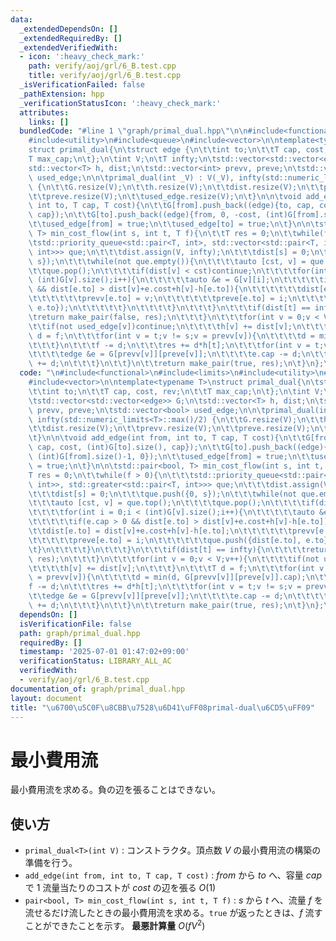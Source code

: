 ```yaml
---
data:
  _extendedDependsOn: []
  _extendedRequiredBy: []
  _extendedVerifiedWith:
  - icon: ':heavy_check_mark:'
    path: verify/aoj/grl/6_B.test.cpp
    title: verify/aoj/grl/6_B.test.cpp
  _isVerificationFailed: false
  _pathExtension: hpp
  _verificationStatusIcon: ':heavy_check_mark:'
  attributes:
    links: []
  bundledCode: "#line 1 \"graph/primal_dual.hpp\"\n\n#include<functional>\n#include<limits>\n\
    #include<utility>\n#include<queue>\n#include<vector>\n\ntemplate<typename T>\n\
    struct primal_dual{\n\tstruct edge {\n\t\tint to;\n\t\tT cap, cost, rev;\n\t\t\
    T max_cap;\n\t};\n\tint V;\n\tT infty;\n\tstd::vector<std::vector<edge>> G;\n\t\
    std::vector<T> h, dist;\n\tstd::vector<int> prevv, preve;\n\tstd::vector<bool>\
    \ used_edge;\n\n\tprimal_dual(int _V) : V(_V), infty(std::numeric_limits<T>::max()/2)\
    \ {\n\t\tG.resize(V);\n\t\th.resize(V);\n\t\tdist.resize(V);\n\t\tprevv.resize(V);\n\
    \t\tpreve.resize(V);\n\t\tused_edge.resize(V);\n\t}\n\n\tvoid add_edge(int from,\
    \ int to, T cap, T cost){\n\t\tG[from].push_back((edge){to, cap, cost, (int)G[to].size(),\
    \ cap});\n\t\tG[to].push_back((edge){from, 0, -cost, (int)G[from].size()-1, 0});\n\
    \t\tused_edge[from] = true;\n\t\tused_edge[to] = true;\n\t}\n\n\tstd::pair<bool,\
    \ T> min_cost_flow(int s, int t, T f){\n\t\tT res = 0;\n\t\twhile(f > 0){\n\t\t\
    \tstd::priority_queue<std::pair<T, int>, std::vector<std::pair<T, int>>, std::greater<std::pair<T,\
    \ int>>> que;\n\t\t\tdist.assign(V, infty);\n\t\t\tdist[s] = 0;\n\t\t\tque.push({0,\
    \ s});\n\t\t\twhile(not que.empty()){\n\t\t\t\tauto [cst, v] = que.top();\n\t\t\
    \t\tque.pop();\n\t\t\t\tif(dist[v] < cst)continue;\n\t\t\t\tfor(int i = 0;i <\
    \ (int)G[v].size();i++){\n\t\t\t\t\tauto &e = G[v][i];\n\t\t\t\t\tif(e.cap > 0\
    \ && dist[e.to] > dist[v]+e.cost+h[v]-h[e.to]){\n\t\t\t\t\t\tdist[e.to] = dist[v]+e.cost+h[v]-h[e.to];\n\
    \t\t\t\t\t\tprevv[e.to] = v;\n\t\t\t\t\t\tpreve[e.to] = i;\n\t\t\t\t\t\tque.push({dist[e.to],\
    \ e.to});\n\t\t\t\t\t}\n\t\t\t\t}\n\t\t\t}\n\t\t\tif(dist[t] == infty){\n\t\t\t\
    \treturn make_pair(false, res);\n\t\t\t}\n\t\t\tfor(int v = 0;v < V;v++){\n\t\t\
    \t\tif(not used_edge[v])continue;\n\t\t\t\th[v] += dist[v];\n\t\t\t}\n\t\t\tT\
    \ d = f;\n\t\t\tfor(int v = t;v != s;v = prevv[v]){\n\t\t\t\td = min(d, G[prevv[v]][preve[v]].cap);\n\
    \t\t\t}\n\t\t\tf -= d;\n\t\t\tres += d*h[t];\n\t\t\tfor(int v = t;v != s;v = prevv[v]){\n\
    \t\t\t\tedge &e = G[prevv[v]][preve[v]];\n\t\t\t\te.cap -= d;\n\t\t\t\tG[v][e.rev].cap\
    \ += d;\n\t\t\t}\n\t\t}\n\t\treturn make_pair(true, res);\n\t}\n};\n"
  code: "\n#include<functional>\n#include<limits>\n#include<utility>\n#include<queue>\n\
    #include<vector>\n\ntemplate<typename T>\nstruct primal_dual{\n\tstruct edge {\n\
    \t\tint to;\n\t\tT cap, cost, rev;\n\t\tT max_cap;\n\t};\n\tint V;\n\tT infty;\n\
    \tstd::vector<std::vector<edge>> G;\n\tstd::vector<T> h, dist;\n\tstd::vector<int>\
    \ prevv, preve;\n\tstd::vector<bool> used_edge;\n\n\tprimal_dual(int _V) : V(_V),\
    \ infty(std::numeric_limits<T>::max()/2) {\n\t\tG.resize(V);\n\t\th.resize(V);\n\
    \t\tdist.resize(V);\n\t\tprevv.resize(V);\n\t\tpreve.resize(V);\n\t\tused_edge.resize(V);\n\
    \t}\n\n\tvoid add_edge(int from, int to, T cap, T cost){\n\t\tG[from].push_back((edge){to,\
    \ cap, cost, (int)G[to].size(), cap});\n\t\tG[to].push_back((edge){from, 0, -cost,\
    \ (int)G[from].size()-1, 0});\n\t\tused_edge[from] = true;\n\t\tused_edge[to]\
    \ = true;\n\t}\n\n\tstd::pair<bool, T> min_cost_flow(int s, int t, T f){\n\t\t\
    T res = 0;\n\t\twhile(f > 0){\n\t\t\tstd::priority_queue<std::pair<T, int>, std::vector<std::pair<T,\
    \ int>>, std::greater<std::pair<T, int>>> que;\n\t\t\tdist.assign(V, infty);\n\
    \t\t\tdist[s] = 0;\n\t\t\tque.push({0, s});\n\t\t\twhile(not que.empty()){\n\t\
    \t\t\tauto [cst, v] = que.top();\n\t\t\t\tque.pop();\n\t\t\t\tif(dist[v] < cst)continue;\n\
    \t\t\t\tfor(int i = 0;i < (int)G[v].size();i++){\n\t\t\t\t\tauto &e = G[v][i];\n\
    \t\t\t\t\tif(e.cap > 0 && dist[e.to] > dist[v]+e.cost+h[v]-h[e.to]){\n\t\t\t\t\
    \t\tdist[e.to] = dist[v]+e.cost+h[v]-h[e.to];\n\t\t\t\t\t\tprevv[e.to] = v;\n\t\
    \t\t\t\t\tpreve[e.to] = i;\n\t\t\t\t\t\tque.push({dist[e.to], e.to});\n\t\t\t\t\
    \t}\n\t\t\t\t}\n\t\t\t}\n\t\t\tif(dist[t] == infty){\n\t\t\t\treturn make_pair(false,\
    \ res);\n\t\t\t}\n\t\t\tfor(int v = 0;v < V;v++){\n\t\t\t\tif(not used_edge[v])continue;\n\
    \t\t\t\th[v] += dist[v];\n\t\t\t}\n\t\t\tT d = f;\n\t\t\tfor(int v = t;v != s;v\
    \ = prevv[v]){\n\t\t\t\td = min(d, G[prevv[v]][preve[v]].cap);\n\t\t\t}\n\t\t\t\
    f -= d;\n\t\t\tres += d*h[t];\n\t\t\tfor(int v = t;v != s;v = prevv[v]){\n\t\t\
    \t\tedge &e = G[prevv[v]][preve[v]];\n\t\t\t\te.cap -= d;\n\t\t\t\tG[v][e.rev].cap\
    \ += d;\n\t\t\t}\n\t\t}\n\t\treturn make_pair(true, res);\n\t}\n};\n"
  dependsOn: []
  isVerificationFile: false
  path: graph/primal_dual.hpp
  requiredBy: []
  timestamp: '2025-07-01 01:47:02+09:00'
  verificationStatus: LIBRARY_ALL_AC
  verifiedWith:
  - verify/aoj/grl/6_B.test.cpp
documentation_of: graph/primal_dual.hpp
layout: document
title: "\u6700\u5C0F\u8CBB\u7528\u6D41\uFF08primal-dual\u6CD5\uFF09"
---
```


# 最小費用流

最小費用流を求める。負の辺を張ることはできない。

## 使い方

- ``primal_dual<T>(int V)`` : コンストラクタ。頂点数 $V$ の最小費用流の構築の準備を行う。
- ``add_edge(int from, int to, T cap, T cost)`` : $from$ から $to$ へ、容量 $cap$ で $1$ 流量当たりのコストが $cost$ の辺を張る $O(1)$
- ``pair<bool, T> min_cost_flow(int s, int t, T f)`` : $s$ から $t$ へ、流量 $f$ を流せるだけ流したときの最小費用流を求める。``true`` が返ったときは、$f$ 流すことができたことを示す。 **最悪計算量** $O(fV^2)$
